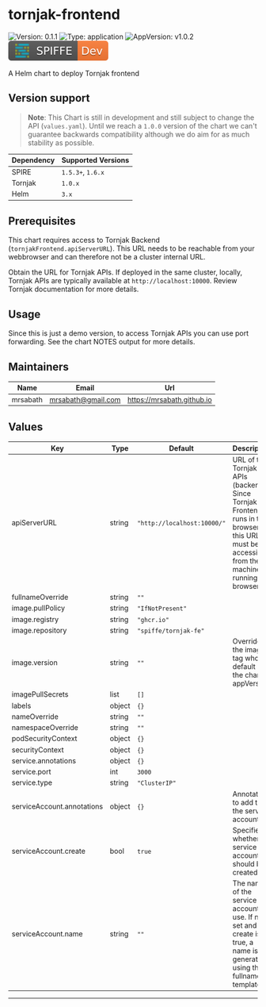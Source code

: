 # tornjak-frontend

<!-- This README.md is generated. Please edit README.md.gotmpl -->

![Version: 0.1.1](https://img.shields.io/badge/Version-0.1.1-informational?style=flat-square) ![Type: application](https://img.shields.io/badge/Type-application-informational?style=flat-square) ![AppVersion: v1.0.2](https://img.shields.io/badge/AppVersion-v1.0.2-informational?style=flat-square)
[![Development Phase](https://github.com/spiffe/spiffe/blob/main/.img/maturity/dev.svg)](https://github.com/spiffe/spiffe/blob/main/MATURITY.md#development)

A Helm chart to deploy Tornjak frontend

## Version support

> **Note**: This Chart is still in development and still subject to change the API (`values.yaml`).
> Until we reach a `1.0.0` version of the chart we can't guarantee backwards compatibility although
> we do aim for as much stability as possible.

| Dependency | Supported Versions |
|:-----------|:-------------------|
| SPIRE      | `1.5.3+`, `1.6.x`  |
| Tornjak    | `1.0.x`            |
| Helm       | `3.x`              |

## Prerequisites

This chart requires access to Tornjak Backend (`tornjakFrontend.apiServerURL`).
This URL needs to be reachable from your webbrowser and can therefore not be a cluster internal URL.

Obtain the URL for Tornjak APIs. If deployed in the same cluster, locally,
Tornjak APIs are typically available at `http://localhost:10000`.
Review Tornjak documentation for more details.

## Usage

Since this is just a demo version, to access Tornjak APIs you can use
port forwarding. See the chart NOTES output for more details.

## Maintainers

| Name | Email | Url |
| ---- | ------ | --- |
| mrsabath | <mrsabath@gmail.com> | <https://mrsabath.github.io> |

## Values

| Key | Type | Default | Description |
|-----|------|---------|-------------|
| apiServerURL | string | `"http://localhost:10000/"` | URL of the Tornjak APIs (backend) Since Tornjak Frontend runs in the browser, this URL must be accessible from the machine running a browser. |
| fullnameOverride | string | `""` |  |
| image.pullPolicy | string | `"IfNotPresent"` |  |
| image.registry | string | `"ghcr.io"` |  |
| image.repository | string | `"spiffe/tornjak-fe"` |  |
| image.version | string | `""` | Overrides the image tag whose default is the chart appVersion. |
| imagePullSecrets | list | `[]` |  |
| labels | object | `{}` |  |
| nameOverride | string | `""` |  |
| namespaceOverride | string | `""` |  |
| podSecurityContext | object | `{}` |  |
| securityContext | object | `{}` |  |
| service.annotations | object | `{}` |  |
| service.port | int | `3000` |  |
| service.type | string | `"ClusterIP"` |  |
| serviceAccount.annotations | object | `{}` | Annotations to add to the service account |
| serviceAccount.create | bool | `true` | Specifies whether a service account should be created |
| serviceAccount.name | string | `""` | The name of the service account to use. If not set and create is true, a name is generated using the fullname template |
----------------------------------------------
